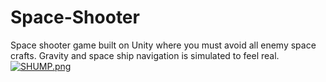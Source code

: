 # Space-Shooter
Space shooter game built on Unity where you must avoid all enemy space crafts. Gravity and space ship navigation is simulated to feel real.
[![SHUMP.png](https://i.postimg.cc/7Y01Nx95/SHUMP.png)](https://postimg.cc/XpNyj6TW)
